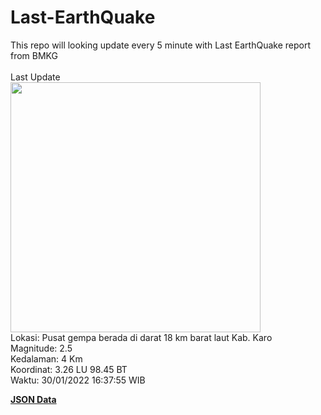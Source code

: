 # Last-EarthQuake
This repo will looking update every 5 minute with Last EarthQuake report from BMKG
<br>
<br>
Last Update
<br>
<img src="https://ews.bmkg.go.id/TEWS/data/20220130163755.mmi.jpg" width="400"/>
<br>
Lokasi: Pusat gempa berada di darat 18 km barat laut Kab. Karo <br>
Magnitude: 2.5 <br>
Kedalaman: 4 Km <br>
Koordinat: 3.26 LU 98.45 BT <br>
Waktu: 30/01/2022 16:37:55 WIB <br>

<a href="./data/data.json">**JSON Data**</a>
